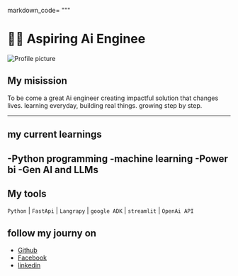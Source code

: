 markdown_code= """
# 👩‍🔬 Aspiring Ai Enginee
![Profile picture](https://ibb.co/RkcRN22D)
## My misission
To be come a great Ai engineer creating impactful solution that changes lives.
learning everyday, building real things. growing step by step.

---
## my current learnings
-Python programming
-machine learning
-Power bi
-Gen AI and LLMs
---
## My tools 
`Python` | `FastApi` | `Langrapy` | `google ADK` | `streamlit` | `OpenAi API`

## follow my journy on
- [Github]()
- [Facebook](https://web.facebook.com/wiylanyuy.blaise.leinyuy.2025)
- [linkedin]()